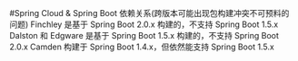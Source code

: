 #Spring Cloud & Spring Boot 依赖关系(跨版本可能出现包构建冲突不可预料的问题)
    Finchley 是基于 Spring Boot 2.0.x 构建的，不支持 Spring Boot 1.5.x
    Dalston 和 Edgware 是基于 Spring Boot 1.5.x 构建的，不支持 Spring Boot 2.0.x
    Camden 构建于 Spring Boot 1.4.x，但依然能支持 Spring Boot 1.5.x
